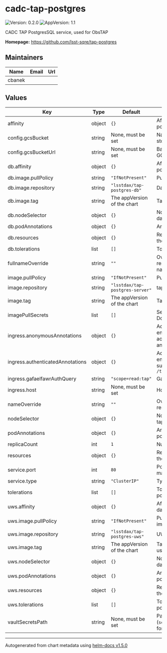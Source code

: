 # cadc-tap-postgres

![Version: 0.2.0](https://img.shields.io/badge/Version-0.2.0-informational?style=flat-square) ![AppVersion: 1.1](https://img.shields.io/badge/AppVersion-1.1-informational?style=flat-square)

CADC TAP PostgresSQL service, used for ObsTAP

**Homepage:** <https://github.com/lsst-sqre/tap-postgres>

## Maintainers

| Name | Email | Url |
| ---- | ------ | --- |
| cbanek |  |  |

## Values

| Key | Type | Default | Description |
|-----|------|---------|-------------|
| affinity | object | `{}` | Affinity rules for the cadc-tap-postgres pod |
| config.gcsBucket | string | None, must be set | Name of GCS bucket in which to store results |
| config.gcsBucketUrl | string | None, must be set | Base URL for results stored in GCS bucket |
| db.affinity | object | `{}` | Affinity rules for the database pod |
| db.image.pullPolicy | string | `"IfNotPresent"` | Pull policy for the database image |
| db.image.repository | string | `"lsstdax/tap-postgres-db"` | Database image to use |
| db.image.tag | string | The appVersion of the chart | Tag of database image to use |
| db.nodeSelector | object | `{}` | Node selection rules for the database pod |
| db.podAnnotations | object | `{}` | Annotations for the databse pod |
| db.resources | object | `{}` | Resource limits and requests for the database pod |
| db.tolerations | list | `[]` | Tolerations for the database pod |
| fullnameOverride | string | `""` | Override the full name for resources (includes the release name) |
| image.pullPolicy | string | `"IfNotPresent"` | Pull policy for the tap image |
| image.repository | string | `"lsstdax/tap-postgres-server"` | tap-postgres image to use |
| image.tag | string | The appVersion of the chart | Tag of tap image to use |
| imagePullSecrets | list | `[]` | Secret names to use for all Docker pulls |
| ingress.anonymousAnnotations | object | `{}` | Additional annotations to use for endpoints that allow anonymous access, such as `/capabilities` and `/availability` |
| ingress.authenticatedAnnotations | object | `{}` | Additional annotations to use for endpoints that are authenticated, such as `/sync`, `/async`, and `/tables` |
| ingress.gafaelfawrAuthQuery | string | `"scope=read:tap"` | Gafaelfawr auth query string |
| ingress.host | string | None, must be set | Hostname for the ingress |
| nameOverride | string | `""` | Override the base name for resources |
| nodeSelector | object | `{}` | Node selector rules for the cadc-tap-postgres pod |
| podAnnotations | object | `{}` | Annotations for the cadc-tap-postgres pod |
| replicaCount | int | `1` | Number of pods to start |
| resources | object | `{}` | Resource limits and requests for the cadc-tap-postgres pod |
| service.port | int | `80` | Port of the service to create and map to the ingress |
| service.type | string | `"ClusterIP"` | Type of service to create |
| tolerations | list | `[]` | Tolerations for the cadc-tap-postgres pod |
| uws.affinity | object | `{}` | Affinity rules for the UWS database pod |
| uws.image.pullPolicy | string | `"IfNotPresent"` | Pull policy for the UWS database image |
| uws.image.repository | string | `"lsstdax/tap-postgres-uws"` | UWS database image to use |
| uws.image.tag | string | The appVersion of the chart | Tag of UWS database image to use |
| uws.nodeSelector | object | `{}` | Node selection rules for the UWS database pod |
| uws.podAnnotations | object | `{}` | Annotations for the UWS databse pod |
| uws.resources | object | `{}` | Resource limits and requests for the UWS database pod |
| uws.tolerations | list | `[]` | Tolerations for the UWS database pod |
| vaultSecretsPath | string | None, must be set | Path to the Vault secret (`secret/k8s_operator/<host>/tap`, for example) |

----------------------------------------------
Autogenerated from chart metadata using [helm-docs v1.5.0](https://github.com/norwoodj/helm-docs/releases/v1.5.0)
